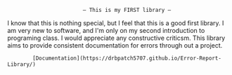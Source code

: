 							– This is my FIRST library –

I know that this is nothing special, but I feel that this is a good first library.
I am very new to software, and I'm only on my second introduction to programing class.
I would appreciate any constructive criticsm.
This library aims to provide consistent documentation for errors through out a project.



			[Documentation](https://drbpatch5707.github.io/Error-Report-Library/)
